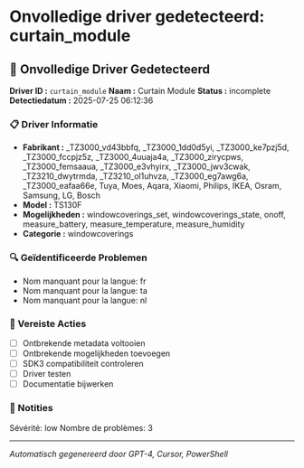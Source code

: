 # Onvolledige driver gedetecteerd: curtain_module

## 🚨 Onvolledige Driver Gedetecteerd

**Driver ID :** `curtain_module`
**Naam :** Curtain Module
**Status :** incomplete
**Detectiedatum :** 2025-07-25 06:12:36

### 📋 Driver Informatie
- **Fabrikant :** _TZ3000_vd43bbfq, _TZ3000_1dd0d5yi, _TZ3000_ke7pzj5d, _TZ3000_fccpjz5z, _TZ3000_4uuaja4a, _TZ3000_zirycpws, _TZ3000_femsaaua, _TZ3000_e3vhyirx, _TZ3000_jwv3cwak, _TZ3210_dwytrmda, _TZ3210_ol1uhvza, _TZ3000_eg7awg6a, _TZ3000_eafaa66e, Tuya, Moes, Aqara, Xiaomi, Philips, IKEA, Osram, Samsung, LG, Bosch
- **Model :** TS130F
- **Mogelijkheden :** windowcoverings_set, windowcoverings_state, onoff, measure_battery, measure_temperature, measure_humidity
- **Categorie :** windowcoverings

### 🔍 Geïdentificeerde Problemen
- Nom manquant pour la langue: fr
- Nom manquant pour la langue: ta
- Nom manquant pour la langue: nl

### 🎯 Vereiste Acties
- [ ] Ontbrekende metadata voltooien
- [ ] Ontbrekende mogelijkheden toevoegen
- [ ] SDK3 compatibiliteit controleren
- [ ] Driver testen
- [ ] Documentatie bijwerken

### 📝 Notities
Sévérité: low
Nombre de problèmes: 3

---
*Automatisch gegenereerd door GPT-4, Cursor, PowerShell*

